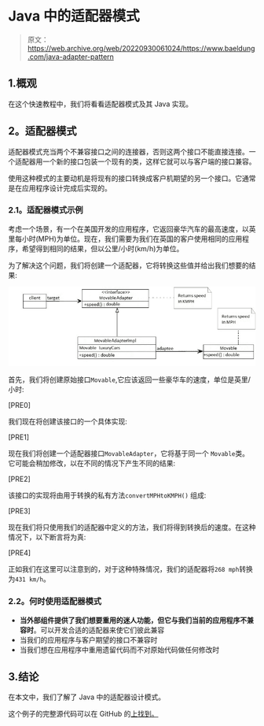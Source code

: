 # Java 中的适配器模式

> 原文：<https://web.archive.org/web/20220930061024/https://www.baeldung.com/java-adapter-pattern>

## 1.概观

在这个快速教程中，我们将看看适配器模式及其 Java 实现。

## **2。适配器模式**

适配器模式充当两个不兼容接口之间的连接器，否则这两个接口不能直接连接。一个适配器用一个新的接口包装一个现有的类，这样它就可以与客户端的接口兼容。

使用这种模式的主要动机是将现有的接口转换成客户机期望的另一个接口。它通常是在应用程序设计完成后实现的。

### **2.1。适配器模式示例**

考虑一个场景，有一个在美国开发的应用程序，它返回豪华汽车的最高速度，以英里每小时(MPH)为单位。现在，我们需要为我们在英国的客户使用相同的应用程序，希望得到相同的结果，但以公里/小时(km/h)为单位。

为了解决这个问题，我们将创建一个适配器，它将转换这些值并给出我们想要的结果:

[![Rpt ER5p](img/98b329540e4a73bec7d7b263a3e564cf.png)](/web/20220928091945/https://www.baeldung.com/wp-content/uploads/2017/09/Rpt_ER5p.jpg)

首先，我们将创建原始接口`Movable`,它应该返回一些豪华车的速度，单位是英里/小时:

[PRE0]

我们现在将创建该接口的一个具体实现:

[PRE1]

现在我们将创建一个适配器接口`MovableAdapter`，它将基于同一个 `Movable`类。它可能会稍加修改，以在不同的情况下产生不同的结果:

[PRE2]

该接口的实现将由用于转换的私有方法`convertMPHtoKMPH()` 组成:

[PRE3]

现在我们将只使用我们的适配器中定义的方法，我们将得到转换后的速度。在这种情况下，以下断言将为真:

[PRE4]

正如我们在这里可以注意到的，对于这种特殊情况，我们的适配器将`268 mph`转换为`431 km/h`。

### **2.2。何时使用适配器模式**

*   **当外部组件提供了我们想要重用的迷人功能，但它与我们当前的应用程序不兼容时**。可以开发合适的适配器来使它们彼此兼容
*   当我们的应用程序与客户期望的接口不兼容时
*   当我们想在应用程序中重用遗留代码而不对原始代码做任何修改时

## 3.结论

在本文中，我们了解了 Java 中的适配器设计模式。

这个例子的完整源代码可以在 GitHub 的[上找到。](https://web.archive.org/web/20220928091945/https://github.com/eugenp/tutorials/tree/master/patterns-modules/design-patterns-structural)